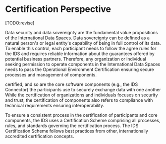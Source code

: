 # Certification Perspective

[TODO:revise]

Data security and data sovereignty are the fundamental value propositions of the International Data Spaces. Data sovereignty can be defined as a natural person's or legal entity's capability of being in full control of its data. To enable this control, each participant needs to follow the agree rules for the IDS and requires reliable information about the guarantees offered by potential business partners.
Therefore, any organization or individual seeking permission to operate components in the International Data Spaces needs to pass the Operational Environment Certification ensuring secure processes and management of components.


 certified, and so are the core software components (e.g., the IDS Connector) the participants use to securely exchange data with one another While the certification of organizations and individuals focuses on security and trust, the certification of components also refers to compliance with technical requirements ensuring interoperability.

To ensure a consistent process in the certification of participants and core components, the IDS uses a Certification Scheme comprising all processes, rules, and standards governing the certification process. The IDS Certification Scheme follows best practices from other, internationally accredited certification concepts.
